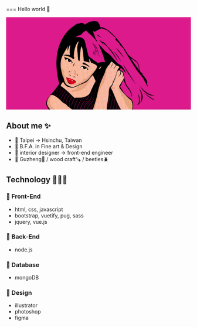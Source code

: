 === Hello world 👋

![self portrait](https://github.com/haku19602/haku19602/blob/main/self_portrait.png?raw=true)

## About me ✨
- 📍 Taipei -> Hsinchu, Taiwan
- 🏫 B.F.A. in Fine art & Design
- 💼 interior designer -> front-end engineer
- 🤍 Guzheng🎵 / wood craft🪚 / beetles🪲

## Technology 👩🏻‍💻
### 📌 Front-End
- html, css, javascript
- bootstrap, vuetify, pug, sass
- jquery, vue.js

### 📌 Back-End
- node.js

### 📌 Database
- mongoDB

### 📌 Design
- illustrator
- photoshop
- figma

<!--
**haku19602/haku19602** is a ✨ _special_ ✨ repository because its `README.md` (this file) appears on your GitHub profile.

Here are some ideas to get you started:

- 🔭 I’m currently working on ...
- 🌱 I’m currently learning ...
- 👯 I’m looking to collaborate on ...
- 🤔 I’m looking for help with ...
- 💬 Ask me about ...
- 📫 How to reach me: ...
- 😄 Pronouns: ...
- ⚡ Fun fact: ...
-->
